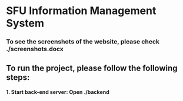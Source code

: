# SFU Information Management System

 
### To see the screenshots of the website, please check ./screenshots.docx  

## To run the project, please follow the following steps:  
#### 1. Start back-end server: Open ./backend

